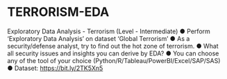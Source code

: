 # TERRORISM-EDA
Exploratory Data Analysis - Terrorism (Level - Intermediate) ● Perform ‘Exploratory Data Analysis’ on dataset ‘Global Terrorism’  ● As a security/defense analyst, try to find out the hot zone of terrorism.  ● What all security issues and insights you can derive by EDA?  ● You can choose any of the tool of your choice  (Python/R/Tableau/PowerBI/Excel/SAP/SAS)  ● Dataset: https://bit.ly/2TK5Xn5
